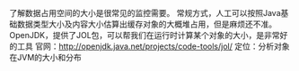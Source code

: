 了解数据占用空间的大小是很常见的监控需要。
常规方式，人工可以按照Java基础数据类型大小及内容大小估算出缓存对象的大概堆占用，但是麻烦还不准。
OpenJDK，提供了JOL包，可以帮我们在运行时计算某个对象的大小，是非常好的工具
官网：http://openjdk.java.net/projects/code-tools/jol/
定位：分析对象在JVM的大小和分布